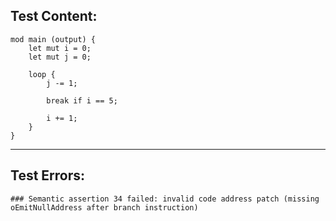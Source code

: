 
Test Content: 
-------------------------
```
mod main (output) { 
    let mut i = 0;
    let mut j = 0;

    loop {
        j -= 1;
        
        break if i == 5;

        i += 1;
    }
}
```
------------------------

Test Errors:
-------------------------
```
### Semantic assertion 34 failed: invalid code address patch (missing oEmitNullAddress after branch instruction)
```
